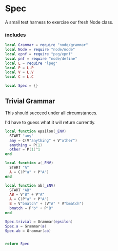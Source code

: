 # Spec


  A small test harness to exercise our fresh Node class.

### includes

```lua
local Grammar = require "node/grammar"
local Node = require "node/node"
local epnf = require "peg/epnf"
local pnf = require "node/define"
local L = require "lpeg"
local P = L.P
local V = L.V
local C = L.C


```
```lua
local Spec = {}
```
## Trivial Grammar

This should succeed under all circumstances.


I'd have to guess what it will return currently. 

```lua
local function epsilon(_ENV)
  START "any"
  any = C(V"anything" + V"other")
  anything = P(1)
  other = P(1)^1
end 

local function a(_ENV)
  START "A"
  A = C(P"a" + P"A")
end

local function ab(_ENV)
  START "AB"
  AB = V"B" + V"A"  
  A = C(P"a" + P"A")
  B = V"bmatch" + (V"A" * V"bmatch")
  bmatch = P"b" + P"B"
end

```
```lua
Spec.trivial = Grammar(epsilon)
Spec.a = Grammar(a)
Spec.ab = Grammar(ab)
```
```lua
```
```lua
return Spec
```
